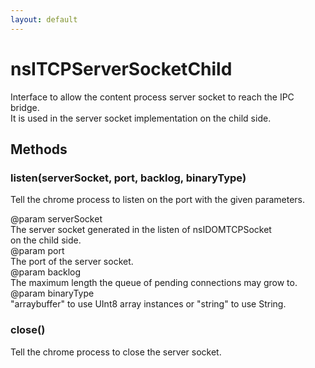 ```yaml
---
layout: default
---
```


# nsITCPServerSocketChild #
  
Interface to allow the content process server socket to reach the IPC bridge.  
It is used in the server socket implementation on the child side.  
  

## Methods ##

### listen(serverSocket, port, backlog, binaryType) ###
  
Tell the chrome process to listen on the port with the given parameters.  
  
@param serverSocket  
       The server socket generated in the listen of nsIDOMTCPSocket  
       on the child side.  
@param port  
       The port of the server socket.  
@param backlog   
       The maximum length the queue of pending connections may grow to.  
@param binaryType  
       "arraybuffer" to use UInt8 array instances or "string" to use String.  
  

### close() ###
  
Tell the chrome process to close the server socket.  
  
